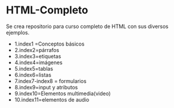 # HTML-Completo
Se crea repositorio para curso completo de HTML con sus diversos ejemplos. 

- 1.index1 =Conceptos básicos 
- 2.index2=párrafos
- 3.index3=etiquetas
- 4.index4=imágenes
- 5.index5=tablas
- 6.index6=listas 
- 7.index7-index8 = formularios 
- 8.index9=input y atributos 
- 9.index10=Elementos multimedia(video)
- 10.index11=elementos de audio 
